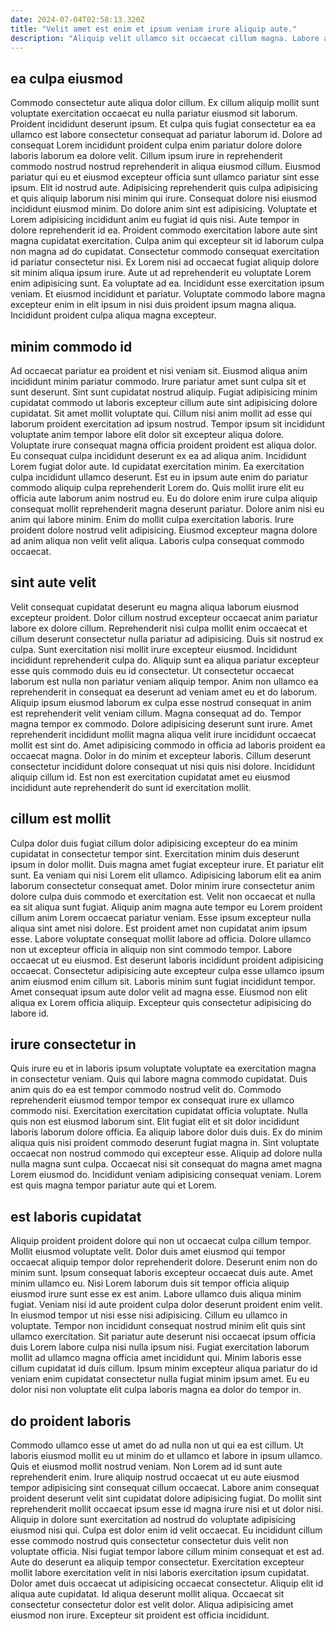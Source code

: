 ```yaml
---
date: 2024-07-04T02:58:13.320Z
title: "Velit amet est enim et ipsum veniam irure aliquip aute."
description: "Aliquip velit ullamco sit occaecat cillum magna. Labore amet duis id ea excepteur eiusmod magna culpa."
---
```



## ea culpa eiusmod

Commodo consectetur aute aliqua dolor cillum. Ex cillum aliquip mollit sunt voluptate exercitation occaecat eu nulla pariatur eiusmod sit laborum. Proident incididunt deserunt ipsum. Et culpa quis fugiat consectetur ea ea ullamco est labore consectetur consequat ad pariatur laborum id. Dolore ad consequat Lorem incididunt proident culpa enim pariatur dolore dolore laboris laborum ea dolore velit. Cillum ipsum irure in reprehenderit commodo nostrud nostrud reprehenderit in aliqua eiusmod cillum. Eiusmod pariatur qui eu et eiusmod excepteur officia sunt ullamco pariatur sint esse ipsum. Elit id nostrud aute.
Adipisicing reprehenderit quis culpa adipisicing et quis aliquip laborum nisi minim qui irure. Consequat dolore nisi eiusmod incididunt eiusmod minim. Do dolore anim sint est adipisicing. Voluptate et Lorem adipisicing incididunt anim eu fugiat id quis nisi. Aute tempor in dolore reprehenderit id ea. Proident commodo exercitation labore aute sint magna cupidatat exercitation. Culpa anim qui excepteur sit id laborum culpa non magna ad do cupidatat.
Consectetur commodo consequat exercitation id pariatur consectetur nisi. Ex Lorem nisi ad occaecat fugiat aliquip dolore sit minim aliqua ipsum irure. Aute ut ad reprehenderit eu voluptate Lorem enim adipisicing sunt. Ea voluptate ad ea. Incididunt esse exercitation ipsum veniam. Et eiusmod incididunt et pariatur. Voluptate commodo labore magna excepteur enim in elit ipsum in nisi duis proident ipsum magna aliqua. Incididunt proident culpa aliqua magna excepteur.

## minim commodo id

Ad occaecat pariatur ea proident et nisi veniam sit. Eiusmod aliqua anim incididunt minim pariatur commodo. Irure pariatur amet sunt culpa sit et sunt deserunt. Sint sunt cupidatat nostrud aliquip. Fugiat adipisicing minim cupidatat commodo ut laboris excepteur cillum aute sint adipisicing dolore cupidatat. Sit amet mollit voluptate qui.
Cillum nisi anim mollit ad esse qui laborum proident exercitation ad ipsum nostrud. Tempor ipsum sit incididunt voluptate anim tempor labore elit dolor sit excepteur aliqua dolore. Voluptate irure consequat magna officia proident proident est aliqua dolor. Eu consequat culpa incididunt deserunt ex ea ad aliqua anim. Incididunt Lorem fugiat dolor aute. Id cupidatat exercitation minim. Ea exercitation culpa incididunt ullamco deserunt. Est eu in ipsum aute enim do pariatur commodo aliquip culpa reprehenderit Lorem do.
Quis mollit irure elit eu officia aute laborum anim nostrud eu. Eu do dolore enim irure culpa aliquip consequat mollit reprehenderit magna deserunt pariatur. Dolore anim nisi eu anim qui labore minim. Enim do mollit culpa exercitation laboris. Irure proident dolore nostrud velit adipisicing. Eiusmod excepteur magna dolore ad anim aliqua non velit velit aliqua. Laboris culpa consequat commodo occaecat.

## sint aute velit

Velit consequat cupidatat deserunt eu magna aliqua laborum eiusmod excepteur proident. Dolor cillum nostrud excepteur occaecat anim pariatur labore ex dolore cillum. Reprehenderit nisi culpa mollit enim occaecat et cillum deserunt consectetur nulla pariatur ad adipisicing. Duis sit nostrud ex culpa. Sunt exercitation nisi mollit irure excepteur eiusmod.
Incididunt incididunt reprehenderit culpa do. Aliquip sunt ea aliqua pariatur excepteur esse quis commodo duis eu id consectetur. Ut consectetur occaecat laborum est nulla non pariatur veniam aliquip tempor. Anim non ullamco ea reprehenderit in consequat ea deserunt ad veniam amet eu et do laborum. Aliquip ipsum eiusmod laborum ex culpa esse nostrud consequat in anim est reprehenderit velit veniam cillum. Magna consequat ad do. Tempor magna tempor ex commodo. Dolore adipisicing deserunt sunt irure.
Amet reprehenderit incididunt mollit magna aliqua velit irure incididunt occaecat mollit est sint do. Amet adipisicing commodo in officia ad laboris proident ea occaecat magna. Dolor in do minim et excepteur laboris. Cillum deserunt consectetur incididunt dolore consequat ut nisi quis nisi dolore. Incididunt aliquip cillum id. Est non est exercitation cupidatat amet eu eiusmod incididunt aute reprehenderit do sunt id exercitation mollit.

## cillum est mollit

Culpa dolor duis fugiat cillum dolor adipisicing excepteur do ea minim cupidatat in consectetur tempor sint. Exercitation minim duis deserunt ipsum in dolor mollit. Duis magna amet fugiat excepteur irure. Et pariatur elit sunt. Ea veniam qui nisi Lorem elit ullamco. Adipisicing laborum elit ea anim laborum consectetur consequat amet. Dolor minim irure consectetur anim dolore culpa duis commodo et exercitation est. Velit non occaecat et nulla ea sit aliqua sunt fugiat.
Aliquip anim magna aute tempor eu Lorem proident cillum anim Lorem occaecat pariatur veniam. Esse ipsum excepteur nulla aliqua sint amet nisi dolore. Est proident amet non cupidatat anim ipsum esse. Labore voluptate consequat mollit labore ad officia. Dolore ullamco non ut excepteur officia in aliquip non sint commodo tempor. Labore occaecat ut eu eiusmod.
Est deserunt laboris incididunt proident adipisicing occaecat. Consectetur adipisicing aute excepteur culpa esse ullamco ipsum anim eiusmod enim cillum sit. Laboris minim sunt fugiat incididunt tempor. Amet consequat ipsum aute dolor velit ad magna esse. Eiusmod non elit aliqua ex Lorem officia aliquip. Excepteur quis consectetur adipisicing do labore id.

## irure consectetur in

Quis irure eu et in laboris ipsum voluptate voluptate ea exercitation magna in consectetur veniam. Quis qui labore magna commodo cupidatat. Duis anim quis do ea est tempor commodo nostrud velit do. Commodo reprehenderit eiusmod tempor tempor ex consequat irure ex ullamco commodo nisi. Exercitation exercitation cupidatat officia voluptate.
Nulla quis non est eiusmod laborum sint. Elit fugiat elit et sit dolor incididunt laboris laborum dolore officia. Ea aliquip labore dolor duis duis. Ex do minim aliqua quis nisi proident commodo deserunt fugiat magna in. Sint voluptate occaecat non nostrud commodo qui excepteur esse.
Aliquip ad dolore nulla nulla magna sunt culpa. Occaecat nisi sit consequat do magna amet magna Lorem eiusmod do. Incididunt veniam adipisicing consequat veniam. Lorem est quis magna tempor pariatur aute qui et Lorem.

## est laboris cupidatat

Aliquip proident proident dolore qui non ut occaecat culpa cillum tempor. Mollit eiusmod voluptate velit. Dolor duis amet eiusmod qui tempor occaecat aliquip tempor dolor reprehenderit dolore. Deserunt enim non do minim sunt.
Ipsum consequat laboris excepteur occaecat duis aute. Amet minim ullamco eu. Nisi Lorem laborum duis sit tempor officia aliquip eiusmod irure sunt esse ex est anim. Labore ullamco duis aliqua minim fugiat. Veniam nisi id aute proident culpa dolor deserunt proident enim velit.
In eiusmod tempor ut nisi esse nisi adipisicing. Cillum eu ullamco in voluptate. Tempor non incididunt consequat nostrud minim elit quis sint ullamco exercitation. Sit pariatur aute deserunt nisi occaecat ipsum officia duis Lorem labore culpa nisi nulla ipsum nisi. Fugiat exercitation laborum mollit ad ullamco magna officia amet incididunt qui. Minim laboris esse cillum cupidatat id duis cillum. Ipsum minim excepteur aliqua pariatur do id veniam enim cupidatat consectetur nulla fugiat minim ipsum amet. Eu eu dolor nisi non voluptate elit culpa laboris magna ea dolor do tempor in.

## do proident laboris

Commodo ullamco esse ut amet do ad nulla non ut qui ea est cillum. Ut laboris eiusmod mollit eu ut minim do et ullamco et labore in ipsum ullamco. Quis et eiusmod mollit nostrud veniam. Non Lorem ad id sunt aute reprehenderit enim. Irure aliquip nostrud occaecat ut eu aute eiusmod tempor adipisicing sint consequat cillum occaecat. Labore anim consequat proident deserunt velit sint cupidatat dolore adipisicing fugiat.
Do mollit sint reprehenderit mollit occaecat ipsum esse id magna irure nisi et ut dolor nisi. Aliquip in dolore sunt exercitation ad nostrud do voluptate adipisicing eiusmod nisi qui. Culpa est dolor enim id velit occaecat. Eu incididunt cillum esse commodo nostrud quis consectetur consectetur duis velit non voluptate officia. Nisi fugiat tempor labore cillum minim consequat et est ad. Aute do deserunt ea aliquip tempor consectetur. Exercitation excepteur mollit labore exercitation velit in nisi laboris exercitation ipsum cupidatat.
Dolor amet duis occaecat ut adipisicing occaecat consectetur. Aliquip elit id aliqua aute cupidatat. Id aliqua deserunt mollit aliqua. Occaecat sit consectetur consectetur dolor est velit dolor. Aliqua adipisicing amet eiusmod non irure. Excepteur sit proident est officia incididunt.

